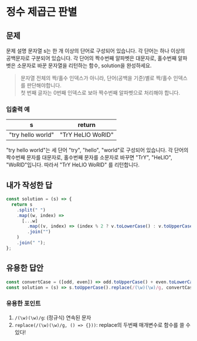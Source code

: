 # 정수 제곱근 판별

## 문제

문제 설명
문자열 s는 한 개 이상의 단어로 구성되어 있습니다. 각 단어는 하나 이상의 공백문자로 구분되어 있습니다. 각 단어의 짝수번째 알파벳은 대문자로, 홀수번째 알파벳은 소문자로 바꾼 문자열을 리턴하는 함수, solution을 완성하세요.

> 문자열 전체의 짝/홀수 인덱스가 아니라, 단어(공백을 기준)별로 짝/홀수 인덱스를 판단해야합니다.  
> 첫 번째 글자는 0번째 인덱스로 보아 짝수번째 알파벳으로 처리해야 합니다.

### 입출력 예

| s                 | return            |
| ----------------- | ----------------- |
| "try hello world" | "TrY HeLlO WoRlD" |

"try hello world"는 세 단어 "try", "hello", "world"로 구성되어 있습니다. 각 단어의 짝수번째 문자를 대문자로, 홀수번째 문자를 소문자로 바꾸면 "TrY", "HeLlO", "WoRlD"입니다. 따라서 "TrY HeLlO WoRlD" 를 리턴합니다.

## 내가 작성한 답

```js
const solution = (s) => {
  return s
    .split(" ")
    .map((w, index) =>
      [...w]
        .map((v, index) => (index % 2 ? v.toLowerCase() : v.toUpperCase()))
        .join("")
    )
    .join(" ");
};
```

## 유용한 답안

```js
const convertCase = ([odd, even]) => odd.toUpperCase() + even.toLowerCase();
const solution = (s) => s.toUpperCase().replace(/(\w)(\w)/g, convertCase);
```

### 유용한 포인트

1. `/(\w)(\w)/g`: (정규식) 연속된 문자
2. `replace(/(\w)(\w)/g, () => {}))`: replace의 두번째 매개변수로 함수를 쓸 수 있다!
